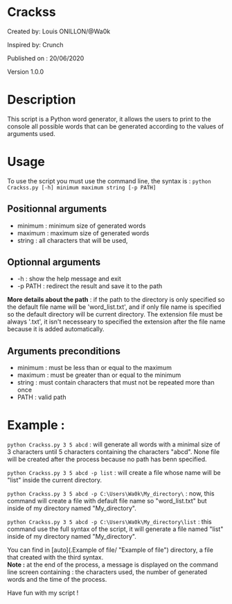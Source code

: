 # Crackss
Created by: Louis ONILLON/@Wa0k

Inspired by: Crunch

Published on : 20/06/2020

Version 1.0.0

# Description
This script is a Python word generator, it allows the users to print to the console all possible words that can be generated according to the values of arguments used.

# Usage
To use the script you must use the command line, the syntax is : `python Crackss.py [-h] minimum maximum string [-p PATH]`

## Positionnal arguments
* minimum : minimum size of generated words
* maximum : maximum size of generated words
* string : all characters that will be used, 

## Optionnal arguments
* -h : show the help message and exit
* -p PATH : redirect the result and save it to the path  

**More details about the path** : if the path to the directory is only specified so the default file name will be 'word_list.txt', and if only file name is specified so the default directory will be current directory. The extension file must be always '.txt', it isn't necesseary to specified the extension after the file name because it is added automatically.

## Arguments preconditions
* minimum : must be less than or equal to the maximum
* maximum : must be greater than or equal to the minimum
* string : must contain characters that must not be repeated more than once
* PATH : valid path

# Example :
`python Crackss.py 3 5 abcd` : will generate all words with a minimal size of 3 characters until 5 characters containing the characters "abcd". None file will be created after the process because no path has benn specified.

`python Crackss.py 3 5 abcd -p list` : will create a file whose name will be "list" inside the current directory.

`python Crackss.py 3 5 abcd -p C:\Users\Wa0k\My_directory\` : now, this command will create a file with default file name so "word_list.txt" but inside of my directory named "My_directory".

`python Crackss.py 3 5 abcd -p C:\Users\Wa0k\My_directory\list` : this command use the full syntax of the script, it will generate a file named "list" inside of my directory named "My_directory".

You can find in [auto](.Example of file/ "Example of file") directory, a file that created with the third syntax.  
**Note :** at the end of the process, a message is displayed on the command line screen containing : the characters used, the number of generated words and the time of the process.  

Have fun with my script !

